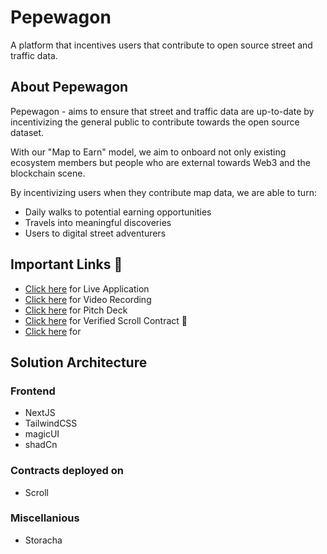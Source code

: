 # Pepewagon

A platform that incentives users that contribute to open source street and traffic data.

## About Pepewagon

Pepewagon - aims to ensure that street and traffic data are up-to-date by incentivizing the general public to contribute towards the open source dataset.

With our "Map to Earn" model, we aim to onboard not only existing ecosystem members but people who are external towards Web3 and the blockchain scene.

By incentivizing users when they contribute map data, we are able to turn:

- Daily walks to potential earning opportunities
- Travels into meaningful discoveries
- Users to digital street adventurers

## Important Links 🔗
- [Click here](https://pepewagon.vercel.app) for Live Application
- [Click here]() for Video Recording
- [Click here](https://www.canva.com/design/DAGWjmLJt9M/aITj-dehZkLfaBQPjF2dnw/view?utm_content=DAGWjmLJt9M&utm_campaign=designshare&utm_medium=link&utm_source=editor) for Pitch Deck
- [Click here]() for Verified Scroll Contract 📜
- [Click here]() for 

## Solution Architecture
### Frontend
- NextJS
- TailwindCSS
- magicUI
- shadCn

### Contracts deployed on
- Scroll

### Miscellanious
- Storacha